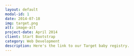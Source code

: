 ```yaml
---
layout: default
modal-id: 1
date: 2014-07-18
img: target.png
alt: image-alt
project-date: April 2014
client: Start Bootstrap
category: Web Development
description: Here's the link to our Target baby registry.
---
```

